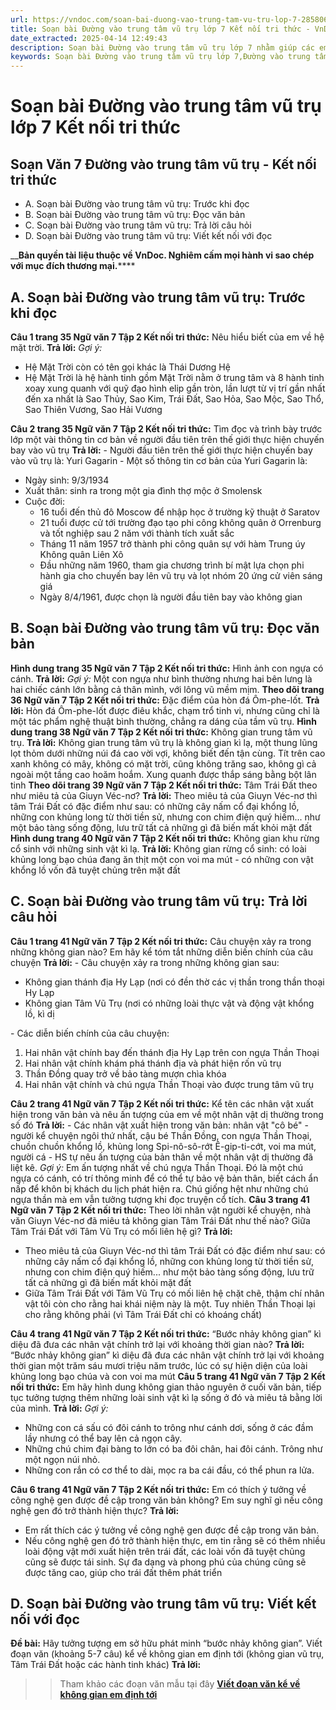 ```yaml
---
url: https://vndoc.com/soan-bai-duong-vao-trung-tam-vu-tru-lop-7-285806
title: Soạn bài Đường vào trung tâm vũ trụ lớp 7 Kết nối tri thức - VnDoc.com
date_extracted: 2025-04-14 12:49:43
description: Soạn bài Đường vào trung tâm vũ trụ lớp 7 nhằm giúp các em HS đạt kết quả tốt trong quá trình làm bài tập và học tập môn Ngữ văn lớp 7 sách Kết nối tri thức.
keywords: Soạn bài Đường vào trung tâm vũ trụ lớp 7,Đường vào trung tâm vũ trụ,soạn bài Đường vào trung tâm vũ trụ,soạn Đường vào trung tâm vũ trụ,soạn bài Đường vào trung tâm vũ trụ trang 35,soạn bài Đường vào trung tâm vũ trụ lớp 7 chi tiết,soạn văn 7 Đường vào trung tâm vũ trụ,soạn ngữ văn 7 Đường vào trung tâm vũ trụ,soạn văn Đường vào trung tâm vũ trụ,soạn bài Đường vào trung tâm vũ trụ trang 35 lớp 7,Đường vào trung tâm vũ trụ trang 35
---
```


# Soạn bài Đường vào trung tâm vũ trụ lớp 7 Kết nối tri thức
## **Soạn Văn 7 Đường vào trung tâm vũ trụ - Kết nối tri thức**
  * A. Soạn bài Đường vào trung tâm vũ trụ: Trước khi đọc 
  * B. Soạn bài Đường vào trung tâm vũ trụ: Đọc văn bản 
  * C. Soạn bài Đường vào trung tâm vũ trụ: Trả lời câu hỏi 
  * D. Soạn bài Đường vào trung tâm vũ trụ: Viết kết nối với đọc 

__**Bản quyền tài liệu thuộc về VnDoc. Nghiêm cấm mọi hành vi sao chép với mục đích thương mại.******
## **A. Soạn bài Đường vào trung tâm vũ trụ: Trước khi đọc**
**Câu 1 trang 35 Ngữ văn 7 Tập 2 Kết nối tri thức:** Nêu hiểu biết của em về hệ mặt trời.
**Trả lời:**
_Gợi ý:_
  * Hệ Mặt Trời còn có tên gọi khác là Thái Dương Hệ
  * Hệ Mặt Trời là hệ hành tinh gồm Mặt Trời nằm ở trung tâm và 8 hành tinh xoay xung quanh với quỹ đạo hình elip gần tròn, lần lượt từ vị trí gần nhất đến xa nhất là Sao Thủy, Sao Kim, Trái Đất, Sao Hỏa, Sao Mộc, Sao Thổ, Sao Thiên Vương, Sao Hải Vương

**Câu 2 trang 35 Ngữ văn 7 Tập 2 Kết nối tri thức:** Tìm đọc và trình bày trước lớp một vài thông tin cơ bản về người đầu tiên trên thế giới thực hiện chuyến bay vào vũ trụ
**Trả lời:**
\- Người đầu tiên trên thế giới thực hiện chuyến bay vào vũ trụ là: Yuri Gagarin
\- Một số thông tin cơ bản của Yuri Gagarin là:
  * Ngày sinh: 9/3/1934
  * Xuất thân: sinh ra trong một gia đình thợ mộc ở Smolensk
  * Cuộc đời:
    * 16 tuổi đến thủ đô Moscow để nhập học ở trường kỹ thuật ở Saratov
    * 21 tuổi được cử tới trường đạo tạo phi công không quân ở Orrenburg và tốt nghiệp sau 2 năm với thành tích xuất sắc
    * Tháng 11 năm 1957 trở thành phi công quân sự với hàm Trung úy Không quân Liên Xô
    * Đầu những năm 1960, tham gia chương trình bí mật lựa chọn phi hành gia cho chuyến bay lên vũ trụ và lọt nhóm 20 ứng cử viên sáng giá
    * Ngày 8/4/1961, được chọn là người đầu tiên bay vào không gian

## **B. Soạn bài Đường vào trung tâm vũ trụ: Đọc văn bản**
**Hình dung trang 35 Ngữ văn 7 Tập 2 Kết nối tri thức:** Hình ảnh con ngựa có cánh.
**Trả lời:**
_Gợi ý:_
Một con ngựa như bình thường nhưng hai bên lưng là hai chiếc cánh lớn bằng cả thân mình, với lông vũ mềm mịm.
**Theo dõi trang 36 Ngữ văn 7 Tập 2 Kết nối tri thức:** Đặc điểm của hòn đá Ôm-phe-lốt.
**Trả lời:**
Hòn đá Ôm-phe-lốt được điêu khắc, chạm trổ tinh vi, nhưng cũng chỉ là một tác phẩm nghệ thuật bình thường, chẳng ra dáng của tầm vũ trụ.
**Hình dung trang 38 Ngữ văn 7 Tập 2 Kết nối tri thức:** Không gian trung tâm vũ trụ.
**Trả lời:**
Không gian trung tâm vũ trụ là không gian kì lạ, một thung lũng lọt thỏm dưới những núi đá cao vời vợi, không biết đến tận cùng. Tít trên cao xanh không có mây, không có mặt trời, cũng không trăng sao, không gì cả ngoài một tầng cao hoăm hoắm. Xung quanh được thắp sáng bằng bột lân tinh
**Theo dõi trang 39 Ngữ văn 7 Tập 2 Kết nối tri thức:** Tâm Trái Đất theo như miêu tả của Giuyn Véc-nơ?
**Trả lời:**
Theo miêu tả của Giuyn Véc-nơ thì tâm Trái Đất có đặc điểm như sau: có những cây nấm cổ đại khổng lồ, những con khủng long từ thời tiền sử, nhưng con chim điện quý hiếm... như một bảo tàng sống động, lưu trữ tất cả những gì đã biến mất khỏi mặt đất
**Hình dung trang 40 Ngữ văn 7 Tập 2 Kết nối tri thức:** Không gian khu rừng cổ sinh với những sinh vật kì lạ.
**Trả lời:**
Không gian rừng cổ sinh: có loài khủng long bạo chúa đang ăn thịt một con voi ma mút - có những con vật khổng lồ vốn đã tuyệt chủng trên mặt đất
## **C. Soạn bài Đường vào trung tâm vũ trụ: Trả lời câu hỏi**
**Câu 1 trang 41 Ngữ văn 7 Tập 2 Kết nối tri thức:** Câu chuyện xảy ra trong những không gian nào? Em hãy kể tóm tắt những diễn biến chính của câu chuyện
**Trả lời:**
\- Câu chuyện xảy ra trong những không gian sau:
  * Không gian thánh địa Hy Lạp \(nơi có đền thờ các vị thần trong thần thoại Hy Lạp
  * Không gian Tâm Vũ Trụ \(nơi có những loài thực vật và động vật khổng lồ, kì dị

\- Các diễn biến chính của câu chuyện:
  1. Hai nhân vật chính bay đến thánh địa Hy Lạp trên con ngựa Thần Thoại
  2. Hai nhân vật chính khám phá thánh địa và phát hiện rốn vũ trụ
  3. Thần Đồng quay trở về bảo tàng mượn chìa khóa
  4. Hai nhân vật chính và chú ngựa Thần Thoại vào được trung tâm vũ trụ

**Câu 2 trang 41 Ngữ văn 7 Tập 2 Kết nối tri thức:** Kể tên các nhân vật xuất hiện trong văn bản và nêu ấn tượng của em về một nhân vật dị thường trong số đó
**Trả lời:**
\- Các nhân vật xuất hiện trong văn bản: nhân vật "cô bé" - người kể chuyện ngôi thứ nhất, cậu bé Thần Đồng, con ngựa Thần Thoại, chuồn chuồn khổng lồ, khủng long Spi-nô-sô-rớt Ê-gip-ti-cớt, voi ma mút, người cá
\- HS tự nêu ấn tượng của bản thân về một nhân vật dị thường đã liệt kê.
_Gợi ý:_
Em ấn tượng nhất về chú ngựa Thần Thoại. Đó là một chú ngựa có cánh, có trí thông minh để có thể tự bảo vệ bản thân, biết cách ẩn nấp để khôn bị khách du lịch phát hiện ra. Chú giống hệt như những chú ngựa thần mà em vẫn tưởng tượng khi đọc truyện cổ tích.
**Câu 3 trang 41 Ngữ văn 7 Tập 2 Kết nối tri thức:** Theo lời nhân vật người kể chuyện, nhà văn Giuyn Véc-nơ đã miêu tả không gian Tâm Trái Đất như thế nào? Giữa Tâm Trái Đất với Tâm Vũ Trụ có mối liên hệ gì?
**Trả lời:**
  * Theo miêu tả của Giuyn Véc-nơ thì tâm Trái Đất có đặc điểm như sau: có những cây nấm cổ đại khổng lồ, những con khủng long từ thời tiền sử, nhưng con chim điện quý hiếm... như một bảo tàng sống động, lưu trữ tất cả những gì đã biến mất khỏi mặt đất
  * Giữa Tâm Trái Đất với Tâm Vũ Trụ có mối liên hệ chặt chẽ, thậm chí nhân vật tôi còn cho rằng hai khái niệm này là một. Tuy nhiên Thần Thoại lại cho rằng không phải \(vì Tâm Trái Đất chỉ có khoáng chất\)

**Câu 4 trang 41 Ngữ văn 7 Tập 2 Kết nối tri thức:** “Bước nhảy không gian” kì diệu đã đưa các nhân vật chính trở lại với khoảng thời gian nào?
**Trả lời:**
“Bước nhảy không gian” kì diệu đã đưa các nhân vật chính trở lại với khoảng thời gian một trăm sáu mươi triệu năm trước, lúc có sự hiện diện của loài khủng long bạo chúa và con voi ma mút
**Câu 5 trang 41 Ngữ văn 7 Tập 2 Kết nối tri thức:** Em hãy hình dung không gian thảo nguyên ở cuối văn bản, tiếp tục tưởng tượng thêm những loài sinh vật kì lạ sống ở đó và miêu tả bằng lời của mình.
**Trả lời:**
_Gợi ý:_
  * Những con cá sấu có đôi cánh to trông như cánh dơi, sống ở các đầm lầy nhưng có thể bay lên cả ngọn cây.
  * Những chú chim đại bàng to lớn có ba đôi chân, hai đôi cánh. Trông như một ngọn núi nhỏ.
  * Những con rắn có cơ thể to dài, mọc ra ba cái đầu, có thể phun ra lửa.

**Câu 6 trang 41 Ngữ văn 7 Tập 2 Kết nối tri thức:** Em có thích ý tưởng về công nghệ gen được đề cập trong văn bản không? Em suy nghĩ gì nếu công nghệ gen đó trở thành hiện thực?
**Trả lời:**
  * Em rất thích các ý tưởng về công nghệ gen được đề cập trong văn bản.
  * Nếu công nghệ gen đó trở thành hiện thực, em tin rằng sẽ có thêm nhiều loài động vật mới xuất hiện trên trái đất, các loài vốn đã tuyệt chủng cũng sẽ được tái sinh. Sự đa dạng và phong phú của chúng cũng sẽ được tăng cao, giúp cho trái đất thêm phát triển

## **D. Soạn bài Đường vào trung tâm vũ trụ: Viết kết nối với đọc**
**Đề bài:** Hãy tưởng tượng em sở hữu phát minh “bước nhảy không gian”. Viết đoạn văn \(khoảng 5-7 câu\) kể về không gian em định tới \(không gian vũ trụ, Tâm Trái Đất hoặc các hành tinh khác\)
**Trả lời:**
>> Tham khảo các đoạn văn mẫu tại đây **[Viết đoạn văn kể về không gian em định tới](<https://vndoc.com/viet-doan-van-khoang-5-7-cau-ke-ve-khong-gian-em-dinh-toi-lop-7-289142>)**
